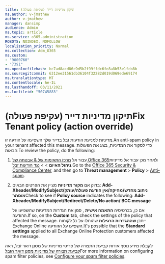 ```yaml
---
title: תיקון מדיניות דייר (עקיפת פעולה)
ms.author: v-jmathew
author: v-jmathew
manager: dansimp
audience: Admin
ms.topic: article
ms.service: o365-administration
ROBOTS: NOINDEX, NOFOLLOW
localization_priority: Normal
ms.collection: Adm_O365
ms.custom:
- "9000760"
- "7391"
ms.openlocfilehash: bc7ad8acd86c9d5b2f99ffdc6fe8a8b53e1fcb8b
ms.sourcegitcommit: 6312ee31561db36104f32282d019d069ede69174
ms.translationtype: MT
ms.contentlocale: he-IL
ms.lasthandoff: 03/11/2021
ms.locfileid: "50745883"
---
```

# <a name="fix-tenant-policy-action-override"></a><span data-ttu-id="05bdb-102">תיקון מדיניות דייר (עקיפת פעולה)</span><span class="sxs-lookup"><span data-stu-id="05bdb-102">Fix Tenant policy (action override)</span></span>

<span data-ttu-id="05bdb-103">מדיניות למניעת הודעות זבל בדייר שלך השפיעה על הודעה זו.</span><span class="sxs-lookup"><span data-stu-id="05bdb-103">An anti-spam policy in your tenant affected this message.</span></span> <span data-ttu-id="05bdb-104">כדי לסקור את המדיניות, בצע את הפעולות הבאות:</span><span class="sxs-lookup"><span data-stu-id="05bdb-104">To review the policy, do the following:</span></span>

1. <span data-ttu-id="05bdb-105">עבור אל [מרכז התאימות של & אבטחה של Office 365](https://go.microsoft.com/fwlink/p/?linkid=2077143)ולאחר מכן עבור אל מדיניות **ניהול האיום**  >    >  [נגד הודעות זבל](https://go.microsoft.com/fwlink/?linkid=2101518).</span><span class="sxs-lookup"><span data-stu-id="05bdb-105">Go to the [Office 365 Security & Compliance Center](https://go.microsoft.com/fwlink/p/?linkid=2077143), and then go to **Threat management** > **Policy** > [Anti-spam](https://go.microsoft.com/fwlink/?linkid=2101518).</span></span>
2. <span data-ttu-id="05bdb-106">בדוק אם **מקור מדיניות** מציין את הפרטים הבאים:  **Add-Xheader/ModifySubject/ניתוב מחדש/מחיקה/אין הודעת פעולה/עותק מוסתר**</span><span class="sxs-lookup"><span data-stu-id="05bdb-106">Check to see if **Policy source** indicates the following:  **Add-Xheader/ModifySubject/Redirect/Delete/No action/ BCC message**</span></span>

    <span data-ttu-id="05bdb-107">אם כן, בכרטיסיה **התאמה אישית** , סמן את הגדרות המדיניות שהשפיעו על ההודעה.</span><span class="sxs-lookup"><span data-stu-id="05bdb-107">If so, on the **Custom** tab, check the settings of the policy that affected the message.</span></span> <span data-ttu-id="05bdb-108">ייתכן **שההגדרות הרגילות** שהוחלו על כל לקוחות Exchange Online השפיעו על ההודעה.</span><span class="sxs-lookup"><span data-stu-id="05bdb-108">It's possible that the **Standard settings** applied to all Exchange Online Protection customers affected the message.</span></span>

<span data-ttu-id="05bdb-109">לקבלת מידע נוסף אודות קביעת התצורה של פריטי מדיניות של מסנן דואר זבל, ראה [קביעת תצורה של מדיניות מסנן דואר הזבל](https://go.microsoft.com/fwlink/?linkid=2101431)</span><span class="sxs-lookup"><span data-stu-id="05bdb-109">For more information on configuring spam filter policies, see [Configure your spam filter policies](https://go.microsoft.com/fwlink/?linkid=2101431).</span></span>
